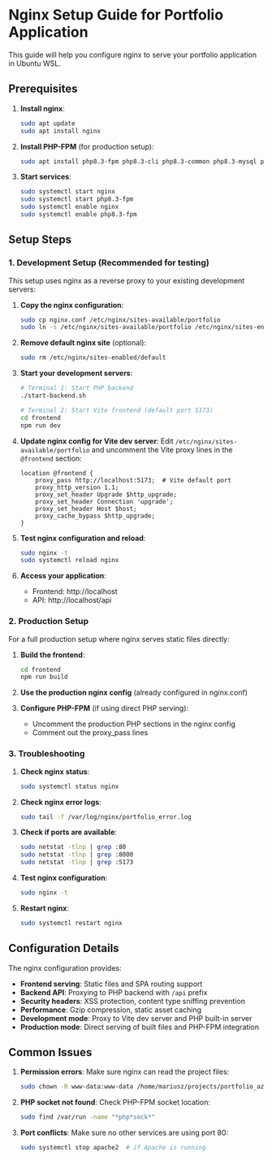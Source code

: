 # Nginx Setup Guide for Portfolio Application

This guide will help you configure nginx to serve your portfolio application in Ubuntu WSL.

## Prerequisites

1. **Install nginx**:
   ```bash
   sudo apt update
   sudo apt install nginx
   ```

2. **Install PHP-FPM** (for production setup):
   ```bash
   sudo apt install php8.3-fpm php8.3-cli php8.3-common php8.3-mysql php8.3-zip php8.3-gd php8.3-mbstring php8.3-curl php8.3-xml php8.3-bcmath
   ```

3. **Start services**:
   ```bash
   sudo systemctl start nginx
   sudo systemctl start php8.3-fpm
   sudo systemctl enable nginx
   sudo systemctl enable php8.3-fpm
   ```

## Setup Steps

### 1. Development Setup (Recommended for testing)

This setup uses nginx as a reverse proxy to your existing development servers:

1. **Copy the nginx configuration**:
   ```bash
   sudo cp nginx.conf /etc/nginx/sites-available/portfolio
   sudo ln -s /etc/nginx/sites-available/portfolio /etc/nginx/sites-enabled/
   ```

2. **Remove default nginx site** (optional):
   ```bash
   sudo rm /etc/nginx/sites-enabled/default
   ```

3. **Start your development servers**:
   ```bash
   # Terminal 1: Start PHP backend
   ./start-backend.sh
   
   # Terminal 2: Start Vite frontend (default port 5173)
   cd frontend
   npm run dev
   ```

4. **Update nginx config for Vite dev server**:
   Edit `/etc/nginx/sites-available/portfolio` and uncomment the Vite proxy lines in the `@frontend` section:
   ```nginx
   location @frontend {
       proxy_pass http://localhost:5173;  # Vite default port
       proxy_http_version 1.1;
       proxy_set_header Upgrade $http_upgrade;
       proxy_set_header Connection 'upgrade';
       proxy_set_header Host $host;
       proxy_cache_bypass $http_upgrade;
   }
   ```

5. **Test nginx configuration and reload**:
   ```bash
   sudo nginx -t
   sudo systemctl reload nginx
   ```

6. **Access your application**:
   - Frontend: http://localhost
   - API: http://localhost/api

### 2. Production Setup

For a full production setup where nginx serves static files directly:

1. **Build the frontend**:
   ```bash
   cd frontend
   npm run build
   ```

2. **Use the production nginx config** (already configured in nginx.conf)

3. **Configure PHP-FPM** (if using direct PHP serving):
   - Uncomment the production PHP sections in the nginx config
   - Comment out the proxy_pass lines

### 3. Troubleshooting

1. **Check nginx status**:
   ```bash
   sudo systemctl status nginx
   ```

2. **Check nginx error logs**:
   ```bash
   sudo tail -f /var/log/nginx/portfolio_error.log
   ```

3. **Check if ports are available**:
   ```bash
   sudo netstat -tlnp | grep :80
   sudo netstat -tlnp | grep :8000
   sudo netstat -tlnp | grep :5173
   ```

4. **Test nginx configuration**:
   ```bash
   sudo nginx -t
   ```

5. **Restart nginx**:
   ```bash
   sudo systemctl restart nginx
   ```

## Configuration Details

The nginx configuration provides:

- **Frontend serving**: Static files and SPA routing support
- **Backend API**: Proxying to PHP backend with `/api` prefix
- **Security headers**: XSS protection, content type sniffing prevention
- **Performance**: Gzip compression, static asset caching
- **Development mode**: Proxy to Vite dev server and PHP built-in server
- **Production mode**: Direct serving of built files and PHP-FPM integration

## Common Issues

1. **Permission errors**: Make sure nginx can read the project files:
   ```bash
   sudo chown -R www-data:www-data /home/mariusz/projects/portfolio_azure/frontend/dist
   ```

2. **PHP socket not found**: Check PHP-FPM socket location:
   ```bash
   sudo find /var/run -name "*php*sock*"
   ```

3. **Port conflicts**: Make sure no other services are using port 80:
   ```bash
   sudo systemctl stop apache2  # if Apache is running
   ```